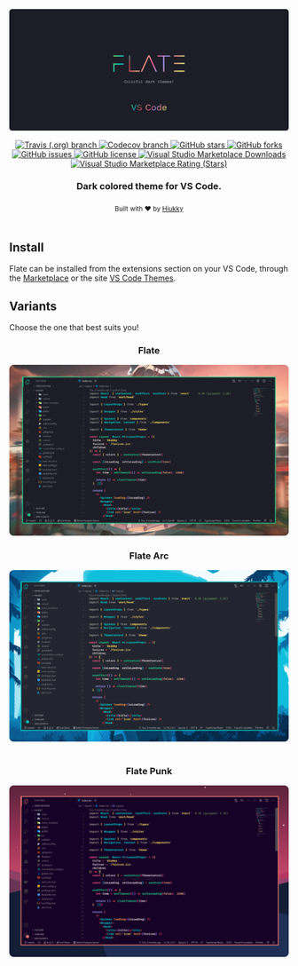 <div align="center">
  <img alt="flate logo" src="./assets/banner.svg"/>
</div>

<p align="center">
  <a href="https://travis-ci.org/github/hiukky/flate">
    <img alt="Travis (.org) branch" src="https://img.shields.io/travis/hiukky/flate/develop?color=%2323d18c&style=for-the-badge&colorA=1C1D27">
  </a>
  <a href="https://codecov.io/gh/hiukky/flate">
    <img alt="Codecov branch" src="https://img.shields.io/codecov/c/github/hiukky/flate/develop?color=%23ff5d8f&style=for-the-badge&colorA=1C1D27">
  </a>
  <a href="https://github.com/hiukky/flate/stargazers">
    <img alt="GitHub stars" src="https://img.shields.io/github/stars/hiukky/flate?color=%2300cecb&style=for-the-badge&colorA=1C1D27">
  </a>
  <a href="https://github.com/hiukky/flate/network">
    <img alt="GitHub forks" src="https://img.shields.io/github/forks/hiukky/flate?color=%23a29bfe&style=for-the-badge&colorA=1C1D27">
  </a>
  <a href="https://github.com/hiukky/flate/issues">
    <img alt="GitHub issues" src="https://img.shields.io/github/issues/hiukky/flate?style=for-the-badge&color=ffe066&colorA=1C1D27">
  </a>
  <a href="httdivs://github.com/hiukky/flate/blob/develop/LICENSE">
    <img alt="GitHub license" src="https://img.shields.io/github/license/hiukky/flate?color=%23eab464&style=for-the-badge&colorA=1C1D27" />
  </a>
  <a href="https://marketplace.visualstudio.com/items?itemName=hiukky.flate">
    <img alt="Visual Studio Marketplace Downloads" src="https://img.shields.io/visual-studio-marketplace/d/hiukky.flate?color=%23f49e4c&style=for-the-badge&colorA=1C1D27" />
  </a>
  <a href="https://marketplace.visualstudio.com/items?itemName=hiukky.flate">
    <img alt="Visual Studio Marketplace Rating (Stars)" src="https://img.shields.io/visual-studio-marketplace/stars/hiukky.flate?style=for-the-badge&colorA=1C1D27&color=f0aa85">
  </a>
</p>

<h3 align="center">Dark colored theme for VS Code.</h3>

<p align="center">
  <sub>Built with ❤︎ by <a href="https://hiukky.com">Hiukky</a>
  <br/><br/>
</p>

<h2> Install </h2>
Flate can be installed from the extensions section on your VS Code, through the <a href="https://marketplace.visualstudio.com/items?itemName=hiukky.flate" target="_blank">Marketplace</a> or the site <a href="https://vscodethemes.com/e/hiukky.flate" target="_blank">VS Code Themes</a>.

<h2> Variants </h2>
Choose the one that best suits you!

<div align="center">
  <h3>Flate</h3>
  <img src="./assets/variant-flate.png" />
  <h3>Flate Arc</h3>
  <img src="./assets/variant-arc.png" />
  <br/><br/>
  <h3>Flate Punk</h3>
  <img src="./assets/variant-punk.png" />
</div>
